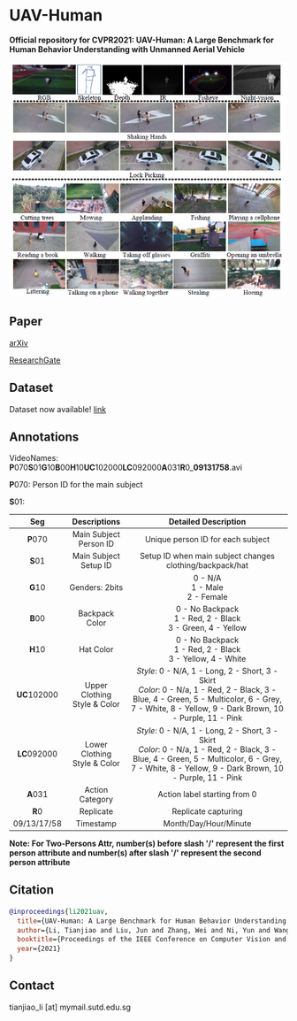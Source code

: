 # UAV-Human

**Official repository for CVPR2021: UAV-Human: A Large Benchmark for Human Behavior Understanding with Unmanned Aerial Vehicle**

![](imgs/samples.png)

## Paper

[arXiv](https://arxiv.org/abs/2104.00946)

[ResearchGate](https://www.researchgate.net/publication/350558689_UAV-Human_A_Large_Benchmark_for_Human_Behavior_Understanding_with_Unmanned_Aerial_Vehicles)

## Dataset
Dataset now available! [link](https://sutdapac-my.sharepoint.com/:f:/g/personal/tianjiao_li_mymail_sutd_edu_sg/EtLLkN49_C9Bq14ur0ZLpHkB-bi9Tc_LlIQBv0Ds4JE49A?e=IqX67X)

## Annotations

VideoNames: **P**070**S**01**G**10**B**00**H**10**UC**102000**LC**092000**A**031**R**0_**09131758**.avi

**P**070: Person ID for the main subject

**S**01:

<!-- SkeletonFileNames: -->
<!-- **P**070**S**01**G**10**B**00**H**10**UC**102000**LC**092000**A**031**R**0_09131758.txt -->

<!-- ImageFileNames: -->
<!-- **P**070**S**01**G**10**B**00**H**10**UC**102000**LC**092000**A**031**R**0_09131758_117_bbox.jpg -->


|Seg|Descriptions|Detailed Description
|:-:|:-:|:-:|
|**P**070| Main Subject Person ID | Unique person ID for each subject |
|**S**01| Main Subject Setup ID | Setup ID when main subject changes clothing/backpack/hat |
|**G**10| Genders: 2bits  | 0 - N/A <br> 1 - Male <br>  2 - Female |
|**B**00| Backpack Color | 0 - No Backpack <br> 1 - Red, 2 - Black <br> 3 - Green, 4 - Yellow|
|**H**10| Hat Color | 0 - No Backpack <br> 1 - Red, 2 - Black <br> 3 - Yellow, 4 - White|
|**UC**102000| Upper Clothing <br> Style & Color | *Style*: 0 - N/A, 1 - Long, 2 - Short, 3 - Skirt <br> *Color*: 0 - N/a, 1 - Red, 2 - Black, 3 - Blue, 4 - Green, 5 - Multicolor, 6 - Grey, 7 - White, 8 - Yellow, 9 - Dark Brown, 10 - Purple, 11 - Pink |
|**LC**092000| Lower Clothing <br> Style & Color | *Style*: 0 - N/A, 1 - Long, 2 - Short, 3 - Skirt <br> *Color*: 0 - N/a, 1 - Red, 2 - Black, 3 - Blue, 4 - Green, 5 - Multicolor, 6 - Grey, 7 - White, 8 - Yellow, 9 - Dark Brown, 10 - Purple, 11 - Pink |
|**A**031| Action Category | Action label starting from 0 |
|**R**0| Replicate | Replicate capturing |
|09/13/17/58| Timestamp | Month/Day/Hour/Minute

**Note: For Two-Persons Attr, number(s) before slash '/' represent the first person attribute and number(s) after slash '/' represent the second person attribute**



## Citation

```bibtex
@inproceedings{li2021uav,
  title={UAV-Human: A Large Benchmark for Human Behavior Understanding with Unmanned Aerial Vehicles},
  author={Li, Tianjiao and Liu, Jun and Zhang, Wei and Ni, Yun and Wang, Wenqian and Li, Zhiheng},
  booktitle={Proceedings of the IEEE Conference on Computer Vision and Pattern Recognition},
  year={2021}
}
```

## Contact

tianjiao_li [at] mymail.sutd.edu.sg
